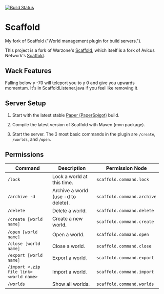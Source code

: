 [![Build Status](https://jenkins.bennydoesstuff.me/buildStatus/icon?job=Scaffold)](https://jenkins.bennydoesstuff.me/job/Scaffold)

# Scaffold
My fork of Scaffold ("World management plugin for build servers.").

This project is a fork of Warzone's [Scaffold](https://github.com/Warzone/Scaffold), which itself is a fork of Avicus Network's [Scaffold](https://github.com/Avicus/Scaffold).

## Wack Features

Falling below y -70 will teleport you to y 0 and give you upwards momentum. It's in ScaffoldListener.java if you feel like removing it.

## Server Setup

1. Start with the latest stable [Paper (PaperSpigot)](https://papermc.io/ci/job/Paper/) build.

2. Compile the latest version of Scaffold with Maven (mvn package).

3. Start the server. The 3 most basic commands in the plugin are ``/create``, ``/worlds``, and ``/open``.

## Permissions
| Command       | Description   | Permission Node |
| ------------- | ------------- | ------------- |
| `/lock`  | Lock a world at this time.  | `scaffold.command.lock`  |
| `/archive -d`  | Archive a world (use -d to delete).  | `scaffold.command.archive`  |
| `/delete` | Delete a world. | `scaffold.command.delete` | 
| `/create [world name]`  | Create a new world.  | `scaffold.command.create`  |
| `/open [world name]`  | Open a world.  | `scaffold.command.open`  |
| `/close [world name]`  | Close a world.  | `scaffold.command.close`  |
| `/export [world name]`  | Export a world.  | `scaffold.command.export`  |
| `/import <.zip file link> <world name>`  | Import a world.  | `scaffold.command.import`  |
| `/worlds`  | Show all worlds.  | `scaffold.command.worlds`  |
